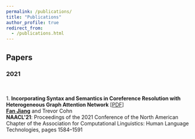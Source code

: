 ```yaml
---
permalink: /publications/
title: "Publications"
author_profile: true
redirect_from: 
  - /publications.html
---
```


## Papers

### 2021
<br>

1\. **Incorporating Syntax and Semantics in Coreference Resolution with Heterogeneous Graph Attention Network** [<a href='https://www.aclweb.org/anthology/2021.naacl-main.125.pdf'>PDF</a>] <br>
<ins>**Fan Jiang**</ins> and Trevor Cohn<br>
**NAACL'21**: Proceedings of the 2021 Conference of the North American Chapter of the Association for Computational Linguistics: Human Language Technologies, pages 1584–1591 <br>
